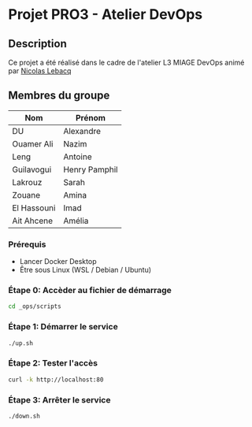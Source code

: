 # Projet PRO3 - Atelier DevOps

## Description

Ce projet a été réalisé dans le cadre de l'atelier L3 MIAGE DevOps animé par [Nicolas Lebacq](https://github.com/SmashingQuasar)

## Membres du groupe

| Nom               | Prénom            |
|-------------------|-------------------|
| DU                | Alexandre         |
| Ouamer Ali        | Nazim             |
| Leng              | Antoine           |
| Guilavogui        | Henry Pamphil     |
| Lakrouz           | Sarah             |
| Zouane            | Amina             |
| El Hassouni       | Imad              |
| Ait Ahcene        | Amélia            |


### Prérequis 
- Lancer Docker Desktop
- Être sous Linux (WSL / Debian / Ubuntu)

### Étape 0: Accèder au fichier de démarrage
```bash
cd _ops/scripts
```
### Étape 1: Démarrer le service
```bash
./up.sh
```
### Étape 2: Tester l'accès
```bash
curl -k http://localhost:80
```

### Étape 3: Arrêter le service
```bash
./down.sh
```